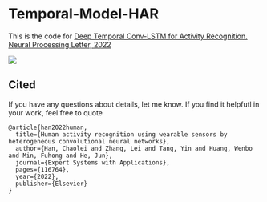 # Temporal-Model-HAR

This is the code for [Deep Temporal Conv-LSTM for Activity Recognition. Neural Processing Letter, 2022](http://dx.doi.org/10.1007/s11063-022-10799-5)

![](https://github.com/mohalim/Temporal-Model-HAR/blob/main/Fig1_Proposed%20Model.png)

## Cited
If you have any questions about details, let me know. If you find it helpfutl in your work, feel free to quote
```
@article{han2022human,
  title={Human activity recognition using wearable sensors by heterogeneous convolutional neural networks},
  author={Han, Chaolei and Zhang, Lei and Tang, Yin and Huang, Wenbo and Min, Fuhong and He, Jun},
  journal={Expert Systems with Applications},
  pages={116764},
  year={2022},
  publisher={Elsevier}
}
```
